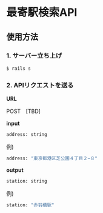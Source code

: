 # 最寄駅検索API

## 使用方法

### 1. サーバー立ち上げ

```bash
$ rails s
```

### 2. APIリクエストを送る

**URL**

POST　[TBD]

**input**

```bash
address: string
```

例)

```bash
address: "東京都港区芝公園４丁目２−８"
```

**output**

```bash
station: string
```

例)

```bash
station: "赤羽橋駅"
```